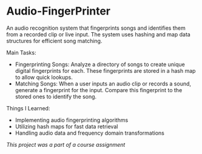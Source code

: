 # Audio-FingerPrinter

An audio recognition system that fingerprints songs and identifies them from a recorded clip or live input. The system uses hashing and map data structures for efficient song matching.

Main Tasks:

* Fingerprinting Songs: Analyze a directory of songs to create unique digital fingerprints for each. These fingerprints are stored in a hash map to allow quick lookups.
* Matching Songs: When a user inputs an audio clip or records a sound, generate a fingerprint for the input. Compare this fingerprint to the stored ones to identify the song.

Things I Learned:

* Implementing audio fingerprinting algorithms
* Utilizing hash maps for fast data retrieval
* Handling audio data and frequency domain transformations

_This project was a part of a course assignment_
